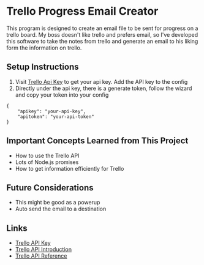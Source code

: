 # Trello Progress Email Creator

This program is designed to create an email file to be sent for progress on a trello board. My boss doesn't like trello and prefers email, so I've developed this software to take the notes from trello and generate an email to his liking form the information on trello.

## Setup Instructions
1. Visit [Trello Api Key](https://trello.com/app-key) to get your api key. Add the API key to the config
2. Directly under the api key, there is a generate token, follow the wizard and copy your token into your config

```
{
    "apikey": "your-api-key",
    "apitoken": "your-api-token"
}

```

## Important Concepts Learned from This Project

- How to use the Trello API 
- Lots of Node.js promises
- How to get information efficiently for Trello

## Future Considerations

- This might be good as a powerup
- Auto send the email to a destination

## Links
- [Trello API Key](https://trello.com/app-key)
- [Trello API Introduction](https://developer.atlassian.com/cloud/trello/guides/rest-api/api-introduction/)
- [Trello API Reference](https://developer.atlassian.com/cloud/trello/rest/api-group-actions/)
